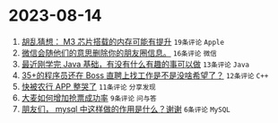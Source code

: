 # 2023-08-14

1. [胡乱猜想： M3 芯片搭载的内存可能有提升](https://www.v2ex.com/t/964999) `19条评论` `Apple`
1. [微信会随他们的意思删除你的朋友圈信息。](https://www.v2ex.com/t/965007) `16条评论` `微信`
1. [最近刚学完 Java 基础，有没有什么有趣的事可以做](https://www.v2ex.com/t/965013) `13条评论` `Java`
1. [35+的程序员还在 Boss 直聘上找工作是不是没啥希望了？](https://www.v2ex.com/t/965015) `12条评论` `C++`
1. [快被农行 APP 整哭了](https://www.v2ex.com/t/965008) `11条评论` `分享发现`
1. [大麦如何增加抢票成功率](https://www.v2ex.com/t/965012) `9条评论` `问与答`
1. [朋友们， mysql 中这样做的作用是什么？谢谢](https://www.v2ex.com/t/965006) `6条评论` `MySQL`
